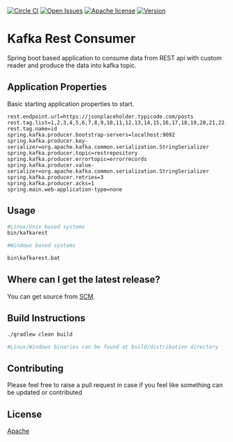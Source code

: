 [![Circle CI](https://circleci.com/gh/bkosaraju/inferencer.svg?style=shield)](https://app.circleci.com/pipelines/github/bkosaraju/kafkarestconsumer)
[![Open Issues](https://img.shields.io/github/issues/bkosaraju/kafkarestconsumer.svg
)](https://github.com/bkosaraju/kafkarestconsumer/issues)
[![Apache license](https://img.shields.io/crates/l/Apache?color=green&label=Apache%202.0&logo=apache&logoColor=red
)](https://www.apache.org/licenses/LICENSE-2.0.txt)
[![Version](https://img.shields.io/github/v/tag/bkosaraju/kafkarestconsumer?label=Current%20Version)]()

# Kafka Rest Consumer

Spring boot based application to consume data from REST api with custom reader and produce the data into kafka topic. 


Application Properties
----------------------
Basic starting application properties to start.

```properties
rest.endpoint.url=https://jsonplaceholder.typicode.com/posts
rest.tag.list=1,2,3,4,5,6,7,8,9,10,11,12,13,14,15,16,17,18,19,20,21,22,23,24,25,26,27,28,29,30,31,32,33,34,35,36,37,38,39,40,41,42,43,44,45,46,47,48,49,50,51,52,53,54,55,56,57,58,59,60,61,62,63,64,65,66,67,68,69,70,71,72,73,74,75,76,77,78,79,80,81,82,83,84,85,86,87,88,89,90,91,92,93,94,95,96,97,98,99,100
rest.tag.name=id
spring.kafka.producer.bootstrap-servers=localhost:9092
spring.kafka.producer.key-serializer=org.apache.kafka.common.serialization.StringSerializer
spring.kafka.producer.topic=restrepository
spring.kafka.producer.errortopic=errorrecords
spring.kafka.producer.value-serializer=org.apache.kafka.common.serialization.StringSerializer
spring.kafka.producer.retries=3
spring.kafka.producer.acks=1
spring.main.web-application-type=none
```

## Usage

```bash
#Linux/Unix based systems
bin/kafkarest

#Windows based systems

bin\kafkarest.bat

```

Where can I get the latest release?
-----------------------------------
You can get source from [SCM](https://github.com/bkosaraju/kafkarestconsumer).


## Build Instructions 

```bash
./gradlew clean build

#Linux/Windows binaries can be found at build/distribution directory 
```

## Contributing
Please feel free to raise a pull request in case if you feel like something can be updated or contributed

## License
[Apache](http://www.apache.org/licenses/LICENSE-2.0.txt)
